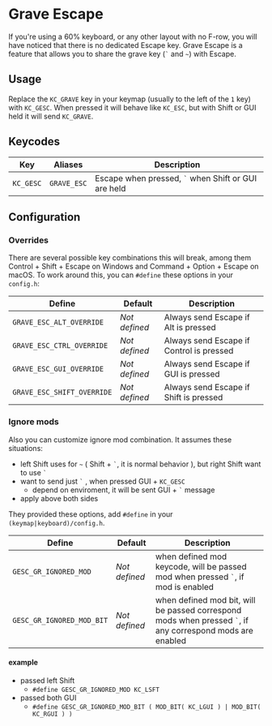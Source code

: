# Grave Escape

If you're using a 60% keyboard, or any other layout with no F-row, you will have noticed that there is no dedicated Escape key. 
Grave Escape is a feature that allows you to share the grave key (<code>&#96;</code> and `~`) with Escape.

## Usage

Replace the `KC_GRAVE` key in your keymap (usually to the left of the `1` key) with `KC_GESC`. 
When pressed it will behave like `KC_ESC`, but with Shift or GUI held it will send `KC_GRAVE`.

## Keycodes

| Key       | Aliases     | Description                                                        |
|-----------|-------------|--------------------------------------------------------------------|
| `KC_GESC` | `GRAVE_ESC` | Escape when pressed, <code>&#96;</code> when Shift or GUI are held |

## Configuration

### Overrides

There are several possible key combinations this will break, among them Control + Shift + Escape on Windows 
and Command + Option + Escape on macOS. 
To work around this, you can `#define` these options in your `config.h`:

| Define                     | Default       | Description                              |
|----------------------------|---------------|------------------------------------------|
| `GRAVE_ESC_ALT_OVERRIDE`   | *Not defined* | Always send Escape if Alt is pressed     |
| `GRAVE_ESC_CTRL_OVERRIDE`  | *Not defined* | Always send Escape if Control is pressed |
| `GRAVE_ESC_GUI_OVERRIDE`   | *Not defined* | Always send Escape if GUI is pressed     |
| `GRAVE_ESC_SHIFT_OVERRIDE` | *Not defined* | Always send Escape if Shift is pressed   |

### Ignore mods

Also you can customize ignore mod combination. It assumes these situations:

* left Shift uses for `~` ( Shift +  <code>&#96;</code>, it is normal behavior ), but right Shift want to use <code>&#96;</code>
* want to send just <code>&#96;</code> , when pressed GUI + `KC_GESC`
    * depend on enviroment, it will be sent GUI + <code>&#96;</code> message
* apply above both sides

They provided these options, add `#define` in your `(keymap|keyboard)/config.h`.

| Define                    | Default       | Description                                                                                                              |
|---------------------------|---------------|--------------------------------------------------------------------------------------------------------------------------|
| `GESC_GR_IGNORED_MOD`     | *Not defined* | when defined mod keycode, will be passed mod when pressed <code>&#96;</code>, if mod is enabled                          |
| `GESC_GR_IGNORED_MOD_BIT` | *Not defined* | when defined mod bit, will be passed correspond mods when pressed <code>&#96;</code>, if any correspond mods are enabled |


#### example

* passed left Shift
    * `#define GESC_GR_IGNORED_MOD KC_LSFT`
* passed both GUI
    * `#define GESC_GR_IGNORED_MOD_BIT ( MOD_BIT( KC_LGUI ) | MOD_BIT( KC_RGUI ) )`
